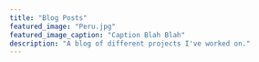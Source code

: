 ```yaml
---
title: "Blog Posts"
featured_image: "Peru.jpg"
featured_image_caption: "Caption Blah Blah"
description: "A blog of different projects I've worked on."
---
```


